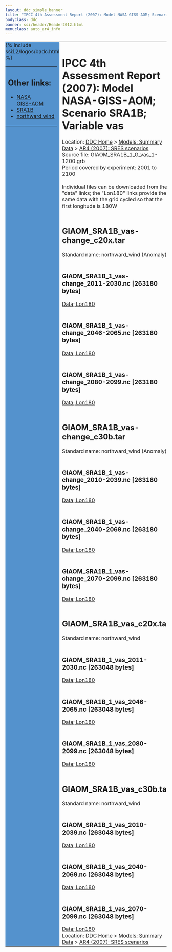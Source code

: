 ```yaml
---
layout: ddc_simple_banner
title: "IPCC 4th Assessment Report (2007): Model NASA-GISS-AOM; Scenario SRA1B; Variable vas"
bodyclass: ddc
banner: ssi/header/Header2012.html
menuclass: auto_ar4_info
---
```



<table width="100%" border="0" cellspacing="0" cellpadding="0" style="border-collapse: collapse;">
<tr style="margin:0;padding:0;border:0;">
<td style="margin:0;padding:0;border:0;height:1pt;width:150pt;background:#5492CD;" valign="top" >

<div id="lh-col2" class="auto_ar4_info">
<table class="menumain" bgcolor="#5492CD" cellspacing="0" width="100%" border="0">
<tr><td>
<h2> Other links:</h2>
<ul>
<li><a href="/auto/ar4/model-NASA-GISS-AOM.html">NASA<br/>GISS-AOM</a></li>
<li><a href="/auto/ar4/scenario-SRA1B.html">SRA1B</a></li>
<li><a href="/auto/ar4/var-northward_wind.html">northward wind</a></li>
</ul>
</td></tr>
{% include ssi12/logos/badc.html %}
</table>
</div>
</td>
<td><h1>IPCC 4th Assessment Report (2007): Model NASA-GISS-AOM; Scenario SRA1B; Variable vas</h1>

<!-- Breadcrumb1 -->
<div id="breadcrumb1" align="left">
Location: <a href="/index.html">DDC Home</a> > <a href="/sim/gcm_clim/">Models: Summary Data</a>
> <a href="/sim/gcm_clim/SRES_AR4/index.html">AR4 (2007): SRES scenarios</a>
</div>
<!-- End of Breadcrumb1 -->Source file: GIAOM_SRA1B_1_G_vas_1-1200.grb
<br/>
Period covered by experiment: 2001 to 2100<br/>
<br/>Individual files can be downloaded from the "data" links; the "Lon180" links provide the same data
         with the grid cycled so that the first longitude is 180W<br/>
<br/><h2>GIAOM_SRA1B_vas-change_c20x.tar</h2>
Standard name: northward_wind (Anomaly)<br>
<br/><h3>GIAOM_SRA1B_1_vas-change_2011-2030.nc [263180 bytes]</h3>
<a href="http://apps.ipcc-data.org/cgi-bin/downl/ar4_nc/vas/GIAOM_SRA1B_1_vas-change_2011-2030.nc">Data; </a><a href="http://apps.ipcc-data.org/cgi-bin/downl/ar4_nc/vas/GIAOM_SRA1B_1_vas-change_2011-2030.cyto180.nc"> Lon180</a><br/>
<br/><h3>GIAOM_SRA1B_1_vas-change_2046-2065.nc [263180 bytes]</h3>
<a href="http://apps.ipcc-data.org/cgi-bin/downl/ar4_nc/vas/GIAOM_SRA1B_1_vas-change_2046-2065.nc">Data; </a><a href="http://apps.ipcc-data.org/cgi-bin/downl/ar4_nc/vas/GIAOM_SRA1B_1_vas-change_2046-2065.cyto180.nc"> Lon180</a><br/>
<br/><h3>GIAOM_SRA1B_1_vas-change_2080-2099.nc [263180 bytes]</h3>
<a href="http://apps.ipcc-data.org/cgi-bin/downl/ar4_nc/vas/GIAOM_SRA1B_1_vas-change_2080-2099.nc">Data; </a><a href="http://apps.ipcc-data.org/cgi-bin/downl/ar4_nc/vas/GIAOM_SRA1B_1_vas-change_2080-2099.cyto180.nc"> Lon180</a><br/>
<br/><h2>GIAOM_SRA1B_vas-change_c30b.tar</h2>
Standard name: northward_wind (Anomaly)<br>
<br/><h3>GIAOM_SRA1B_1_vas-change_2010-2039.nc [263180 bytes]</h3>
<a href="http://apps.ipcc-data.org/cgi-bin/downl/ar4_nc/vas/GIAOM_SRA1B_1_vas-change_2010-2039.nc">Data; </a><a href="http://apps.ipcc-data.org/cgi-bin/downl/ar4_nc/vas/GIAOM_SRA1B_1_vas-change_2010-2039.cyto180.nc"> Lon180</a><br/>
<br/><h3>GIAOM_SRA1B_1_vas-change_2040-2069.nc [263180 bytes]</h3>
<a href="http://apps.ipcc-data.org/cgi-bin/downl/ar4_nc/vas/GIAOM_SRA1B_1_vas-change_2040-2069.nc">Data; </a><a href="http://apps.ipcc-data.org/cgi-bin/downl/ar4_nc/vas/GIAOM_SRA1B_1_vas-change_2040-2069.cyto180.nc"> Lon180</a><br/>
<br/><h3>GIAOM_SRA1B_1_vas-change_2070-2099.nc [263180 bytes]</h3>
<a href="http://apps.ipcc-data.org/cgi-bin/downl/ar4_nc/vas/GIAOM_SRA1B_1_vas-change_2070-2099.nc">Data; </a><a href="http://apps.ipcc-data.org/cgi-bin/downl/ar4_nc/vas/GIAOM_SRA1B_1_vas-change_2070-2099.cyto180.nc"> Lon180</a><br/>
<br/><h2>GIAOM_SRA1B_vas_c20x.tar</h2>
Standard name: northward_wind<br>
<br/><h3>GIAOM_SRA1B_1_vas_2011-2030.nc [263048 bytes]</h3>
<a href="http://apps.ipcc-data.org/cgi-bin/downl/ar4_nc/vas/GIAOM_SRA1B_1_vas_2011-2030.nc">Data; </a><a href="http://apps.ipcc-data.org/cgi-bin/downl/ar4_nc/vas/GIAOM_SRA1B_1_vas_2011-2030.cyto180.nc"> Lon180</a><br/>
<br/><h3>GIAOM_SRA1B_1_vas_2046-2065.nc [263048 bytes]</h3>
<a href="http://apps.ipcc-data.org/cgi-bin/downl/ar4_nc/vas/GIAOM_SRA1B_1_vas_2046-2065.nc">Data; </a><a href="http://apps.ipcc-data.org/cgi-bin/downl/ar4_nc/vas/GIAOM_SRA1B_1_vas_2046-2065.cyto180.nc"> Lon180</a><br/>
<br/><h3>GIAOM_SRA1B_1_vas_2080-2099.nc [263048 bytes]</h3>
<a href="http://apps.ipcc-data.org/cgi-bin/downl/ar4_nc/vas/GIAOM_SRA1B_1_vas_2080-2099.nc">Data; </a><a href="http://apps.ipcc-data.org/cgi-bin/downl/ar4_nc/vas/GIAOM_SRA1B_1_vas_2080-2099.cyto180.nc"> Lon180</a><br/>
<br/><h2>GIAOM_SRA1B_vas_c30b.tar</h2>
Standard name: northward_wind<br>
<br/><h3>GIAOM_SRA1B_1_vas_2010-2039.nc [263048 bytes]</h3>
<a href="http://apps.ipcc-data.org/cgi-bin/downl/ar4_nc/vas/GIAOM_SRA1B_1_vas_2010-2039.nc">Data; </a><a href="http://apps.ipcc-data.org/cgi-bin/downl/ar4_nc/vas/GIAOM_SRA1B_1_vas_2010-2039.cyto180.nc"> Lon180</a><br/>
<br/><h3>GIAOM_SRA1B_1_vas_2040-2069.nc [263048 bytes]</h3>
<a href="http://apps.ipcc-data.org/cgi-bin/downl/ar4_nc/vas/GIAOM_SRA1B_1_vas_2040-2069.nc">Data; </a><a href="http://apps.ipcc-data.org/cgi-bin/downl/ar4_nc/vas/GIAOM_SRA1B_1_vas_2040-2069.cyto180.nc"> Lon180</a><br/>
<br/><h3>GIAOM_SRA1B_1_vas_2070-2099.nc [263048 bytes]</h3>
<a href="http://apps.ipcc-data.org/cgi-bin/downl/ar4_nc/vas/GIAOM_SRA1B_1_vas_2070-2099.nc">Data; </a><a href="http://apps.ipcc-data.org/cgi-bin/downl/ar4_nc/vas/GIAOM_SRA1B_1_vas_2070-2099.cyto180.nc"> Lon180</a><br/>
<!-- Breadcrumb2 -->
<div id="breadcrumb2" align="left">
Location: <a href="/index.html">DDC Home</a> > <a href="/sim/gcm_clim/">Models: Summary Data</a>
> <a href="/sim/gcm_clim/SRES_AR4/index.html">AR4 (2007): SRES scenarios</a>
</div>
<!-- End of Breadcrumb2 --></td></tr></table>
